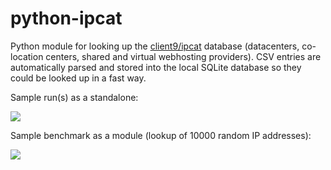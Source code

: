 # python-ipcat
  Python module for looking up the [client9/ipcat](https://github.com/client9/ipcat) database (datacenters, co-location centers, shared and virtual webhosting providers). CSV entries are automatically parsed and stored into the local SQLite database so they could be looked up in a fast way.

Sample run(s) as a standalone:

![](http://i.imgur.com/LRDBxVn.png)

Sample benchmark as a module (lookup of 10000 random IP addresses):

![](http://i.imgur.com/siidFzE.png)
